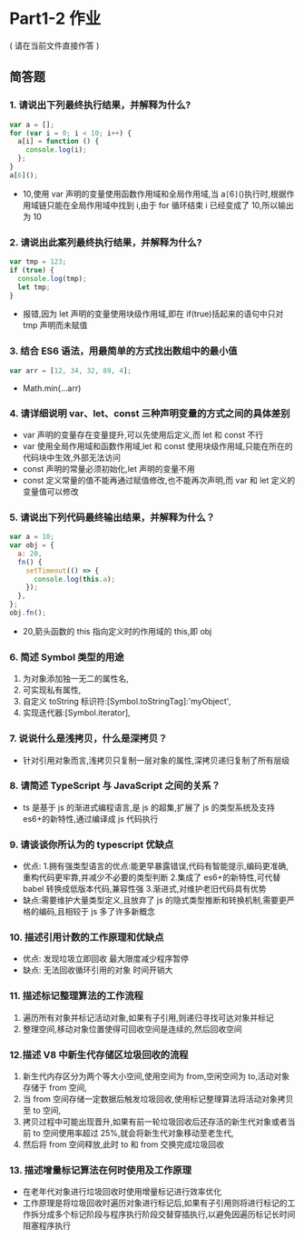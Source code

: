# Part1-2 作业

( 请在当前文件直接作答 )

## 简答题

### 1. 请说出下列最终执行结果，并解释为什么?

```javascript
var a = [];
for (var i = 0; i < 10; i++) {
  a[i] = function () {
    console.log(i);
  };
}
a[6]();
```

- 10,使用 var 声明的变量使用函数作用域和全局作用域,当 a`[`6`]`()执行时,根据作用域链只能在全局作用域中找到 i,由于 for 循环结束 i 已经变成了 10,所以输出为 10

### 2. 请说出此案列最终执行结果，并解释为什么?

```javascript
var tmp = 123;
if (true) {
  console.log(tmp);
  let tmp;
}
```

- 报错,因为 let 声明的变量使用块级作用域,即在 if(true)括起来的语句中只对 tmp 声明而未赋值

### 3. 结合 ES6 语法，用最简单的方式找出数组中的最小值

```javascript
var arr = [12, 34, 32, 89, 4];
```

- Math.min(...arr)

### 4. 请详细说明 var、let、const 三种声明变量的方式之间的具体差别

- var 声明的变量存在变量提升,可以先使用后定义,而 let 和 const 不行
- var 使用全局作用域和函数作用域,let 和 const 使用块级作用域,只能在所在的代码块中生效,外部无法访问
- const 声明的常量必须初始化,let 声明的变量不用
- const 定义常量的值不能再通过赋值修改,也不能再次声明,而 var 和 let 定义的变量值可以修改

### 5. 请说出下列代码最终输出结果，并解释为什么？

```javascript
var a = 10;
var obj = {
  a: 20,
  fn() {
    setTimeout(() => {
      console.log(this.a);
    });
  },
};
obj.fn();
```

- 20,箭头函数的 this 指向定义时的作用域的 this,即 obj

### 6. 简述 Symbol 类型的用途

1. 为对象添加独一无二的属性名,
2. 可实现私有属性,
3. 自定义 toString 标识符:[Symbol.toStringTag]:'myObject',
4. 实现迭代器:[Symbol.iterator],

### 7. 说说什么是浅拷贝，什么是深拷贝？

- 针对引用对象而言,浅拷贝只复制一层对象的属性,深拷贝递归复制了所有层级

### 8. 请简述 TypeScript 与 JavaScript 之间的关系？

- ts 是基于 js 的渐进式编程语言,是 js 的超集,扩展了 js 的类型系统及支持 es6+的新特性,通过编译成 js 代码执行

### 9. 请谈谈你所认为的 typescript 优缺点

- 优点: 1.拥有强类型语言的优点:能更早暴露错误,代码有智能提示,编码更准确,重构代码更牢靠,并减少不必要的类型判断 2.集成了 es6+的新特性,可代替 babel 转换成低版本代码,兼容性强 3.渐进式,对维护老旧代码具有优势
- 缺点:需要维护大量类型定义,且放弃了 js 的隐式类型推断和转换机制,需要更严格的编码,且相较于 js 多了许多新概念

### 10. 描述引用计数的工作原理和优缺点

- 优点:
  发现垃圾立即回收
  最大限度减少程序暂停
- 缺点:
  无法回收循环引用的对象
  时间开销大

### 11. 描述标记整理算法的工作流程

1. 遍历所有对象并标记活动对象,如果有子引用,则递归寻找可达对象并标记
2. 整理空间,移动对象位置使得可回收空间是连续的,然后回收空间

### 12.描述 V8 中新生代存储区垃圾回收的流程

1. 新生代内存区分为两个等大小空间,使用空间为 from,空闲空间为 to,活动对象存储于 from 空间,
2. 当 from 空间存储一定数据后触发垃圾回收,使用标记整理算法将活动对象拷贝至 to 空间,
3. 拷贝过程中可能出现晋升,如果有前一轮垃圾回收后还存活的新生代对象或者当前 to 空间使用率超过 25%,就会将新生代对象移动至老生代,
4. 然后将 from 空间释放,此时 to 和 from 交换完成垃圾回收

### 13. 描述增量标记算法在何时使用及工作原理

- 在老年代对象进行垃圾回收时使用增量标记进行效率优化
- 工作原理是将垃圾回收时遍历对象进行标记后,如果有子引用则将进行标记的工作拆分成多个标记阶段与程序执行阶段交替穿插执行,以避免因遍历标记长时间阻塞程序执行
